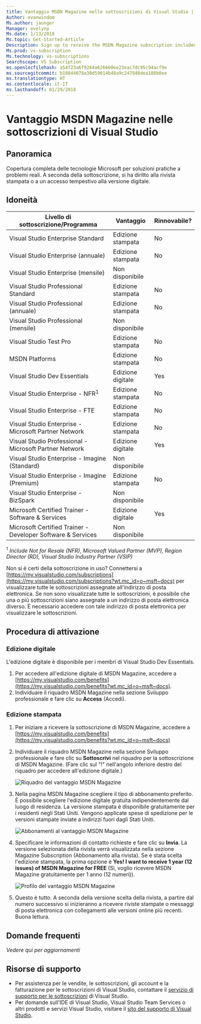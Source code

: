 ```yaml
---
title: Vantaggio MSDN Magazine nelle sottoscrizioni di Visual Studio | Microsoft Docs
Author: evanwindom
Ms.author: jaunger
Manager: evelynp
Ms.date: 1/13/2018
Ms.topic: Get-Started-Article
Description: Sign up to receive the MSDN Magazine subscription included in your Visual Studio subscription.
Ms.prod: vs-subscription
Ms.technology: vs-subscriptions
Searchscope: VS Subscription
ms.openlocfilehash: a54f23a6f9264a626660ee23eac7dc95c94acf9e
ms.sourcegitcommit: b18844078a30d59014b48a9c247848dea188b0ee
ms.translationtype: HT
ms.contentlocale: it-IT
ms.lasthandoff: 01/29/2018
---
```

# <a name="the-msdn-magazine-benefit-in-visual-studio-subscriptions"></a>Vantaggio MSDN Magazine nelle sottoscrizioni di Visual Studio

## <a name="overview"></a>Panoramica 
Copertura completa delle tecnologie Microsoft per soluzioni pratiche a problemi reali.  A seconda della sottoscrizione, si ha diritto alla rivista stampata o a un accesso tempestivo alla versione digitale.  

## <a name="eligibility"></a>Idoneità
| Livello di sottoscrizione/Programma                                                  | Vantaggio               | Rinnovabile?                                                         |
|-------------------------------------------------------------------------------|-----------------------|--------------------------------------------------------------------|
| Visual Studio Enterprise Standard                                             | Edizione stampata       |  No                                                                  |
| Visual Studio Enterprise (annuale)                                               | Edizione stampata       |  No                                                                  |
| Visual Studio Enterprise (mensile)                                              | Non disponibile         |                                                                    |
| Visual Studio Professional Standard                                           | Edizione stampata       |  No                                                                  |
| Visual Studio Professional (annuale)                                             | Edizione stampata       |  No                                                                  | 
| Visual Studio Professional (mensile)                                            | Non disponibile         |                                                                    |
| Visual Studio Test Pro                                                        | Edizione stampata       |  No                                                                  |
| MSDN Platforms                                                                | Edizione stampata       |  No                                                                  |
| Visual Studio Dev Essentials                                                  | Edizione digitale       |  Yes                                                               |
| Visual Studio Enterprise - NFR<sup>1</sup>                                               | Edizione stampata       |  No                                                                  |
| Visual Studio Enterprise - FTE                                                | Edizione stampata       |  No                                                                  |
| Visual Studio Enterprise - Microsoft Partner Network                          | Edizione stampata       |  No                                                                  |
| Visual Studio Professional - Microsoft Partner Network                        | Edizione digitale       |  Yes                                                               |
| Visual Studio Enterprise - Imagine (Standard)                                 | Non disponibile         |                                                                    |
| Visual Studio Enterprise - Imagine (Premium)                                  | Edizione stampata       |  No                                                                  |
| Visual Studio Enterprise - BizSpark                                           | Non disponibile         |                                                                    |
| Microsoft Certified Trainer - Software & Services                             | Edizione digitale       |  Yes                                                               |
| Microsoft Certified Trainer - Developer Software & Services                   | Non disponibile         |                                                                    |

<sup>1</sup>  *Include Not for Resale (NFR), Microsoft Valued Partner (MVP), Region Director (RD), Visual Studio Industry Partner (VSIP)*  

Non si è certi della sottoscrizione in uso?  Connettersi a [https://my.visualstudio.com/subscriptions](https://my.visualstudio.com/subscriptions?wt.mc_id=o~msft~docs) per visualizzare tutte le sottoscrizioni assegnate all'indirizzo di posta elettronica. Se non sono visualizzate tutte le sottoscrizioni, è possibile che una o più sottoscrizioni siano assegnate a un indirizzo di posta elettronica diverso.  È necessario accedere con tale indirizzo di posta elettronica per visualizzare le sottoscrizioni. 

## <a name="activation-steps"></a>Procedura di attivazione

### <a name="digital-edition"></a>Edizione digitale
L'edizione digitale è disponibile per i membri di Visual Studio Dev Essentials.  

1.  Per accedere all'edizione digitale di MSDN Magazine, accedere a [https://my.visualstudio.com/benefits](https://my.visualstudio.com/benefits?wt.mc_id=o~msft~docs).
2.  Individuare il riquadro MSDN Magazine nella sezione Sviluppo professionale e fare clic su **Access** (Accedi).

### <a name="printed-edition"></a>Edizione stampata
1.  Per iniziare a ricevere la sottoscrizione di MSDN Magazine, accedere a [https://my.visualstudio.com/benefits](https://my.visualstudio.com/benefits?wt.mc_id=o~msft~docs)
2.  Individuare il riquadro MSDN Magazine nella sezione Sviluppo professionale e fare clic su **Sottoscrivi** nel riquadro per la sottoscrizione di MSDN Magazine. (Fare clic sul "!" nell'angolo inferiore destro del riquadro per accedere all'edizione digitale.)

    ![Riquadro del vantaggio MSDN Magazine](_img\vs-msdn\vs-msdn-tile.png)


3.  Nella pagina MSDN Magazine scegliere il tipo di abbonamento preferito.  È possibile scegliere l'edizione digitale gratuita indipendentemente dal luogo di residenza.  La versione stampata è disponibile gratuitamente per i residenti negli Stati Uniti.  Vengono applicate spese di spedizione per le versioni stampate inviate a indirizzi fuori dagli Stati Uniti.  

    ![Abbonamenti al vantaggio MSDN Magazine](_img\vs-msdn\vs-msdn-subs-page-resized.png)

4.  Specificare le informazioni di contatto richieste e fare clic su **Invia**.  La versione selezionata della rivista verrà visualizzata nella sezione Magazine Subscription (Abbonamento alla rivista).  Se è stata scelta l'edizione stampata, la prima opzione è **Yes!  I want to receive 1 year (12 issues) of MSDN Magazine for FREE** (Sì, voglio ricevere MSDN Magazine gratuitamente per 1 anno (12 numeri)).

    ![Profilo del vantaggio MSDN Magazine](_img\vs-msdn\vs-msdn-profile.png)

5.  Questo è tutto.  A seconda della versione scelta della rivista, a partire dal numero successivo si inizieranno a ricevere riviste stampate o messaggi di posta elettronica con collegamenti alle versioni online più recenti.  Buona lettura.

## <a name="faq"></a>Domande frequenti
*Vedere qui per aggiornamenti*

## <a name="support-resources"></a>Risorse di supporto
-  Per assistenza per le vendite, le sottoscrizioni, gli account e la fatturazione per le sottoscrizioni di Visual Studio, contattare il [servizio di supporto per le sottoscrizioni](https://www.visualstudio.com/subscriptions/support/) di Visual Studio.
-  Per domande sull'IDE di Visual Studio, Visual Studio Team Services o altri prodotti e servizi Visual Studio,  visitare il [sito del supporto di Visual Studio](https://www.visualstudio.com/support/). 